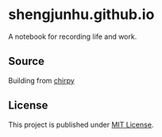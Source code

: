 # shengjunhu.github.io
A notebook for recording life and work.

## Source
Building from [chirpy][jekyll-theme-chirpy]

## License
This project is published under [MIT License][license].

[jekyll-theme-chirpy]: https://github.com/cotes2020/jekyll-theme-chirpy
[license]: https://github.com/shengjunhu/shengjunhu.github.io/blob/master/LICENSE